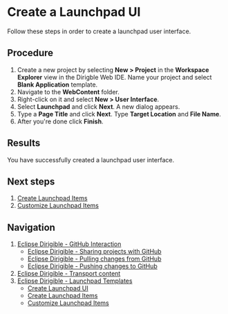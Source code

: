 # Create a Launchpad UI
Follow these steps in order to create a launchpad user interface.
## Procedure
1. Create a new project by selecting **New > Project** in the **Workspace Explorer** view in the Dirigble Web IDE. Name your project and select **Blank Application** template.
2. Navigate to the **WebContent** folder.
3. Right-click on it and select **New > User Interface**.
4. Select **Launchpad** and click **Next**. A new dialog appears.
5. Type a **Page Title** and click **Next**. Type **Target Location** and **File Name**.
6. After you're done click **Finish**.
## Results
You have successfully created a launchpad user interface.
## Next steps
1. [Create Launchpad Items](Create-Launchpad-Items.md)
2. [Customize Launchpad Items](Customize-Launchpad-Items.md)
## Navigation
1. [Eclipse Dirigible - GitHub Interaction](GitHub-Interaction.md)
    * [Eclipse Dirigible - Sharing projects with GitHub](GitHub-Sharing-Project.md)
    * [Eclipse Dirigible - Pulling changes from GitHub](GitHub-Pulling-Changes.md)
    * [Eclipse Dirigible - Pushing changes to GitHub](GitHub-Pushing-Changes.md)
2. [Eclipse Dirigible - Transport content](Transport-Content-in-Eclipse-Dirigible.md)
3. [Eclipse Dirigible - Launchpad Templates](Launchpad-Templates.md)
    * [Create Launchpad UI](Create-Launchpad-UI.md)
    * [Create Launchpad Items](Create-Launchpad-Items.md)
    * [Customize Launchpad Items](Customize-Launchpad-Items.md)

